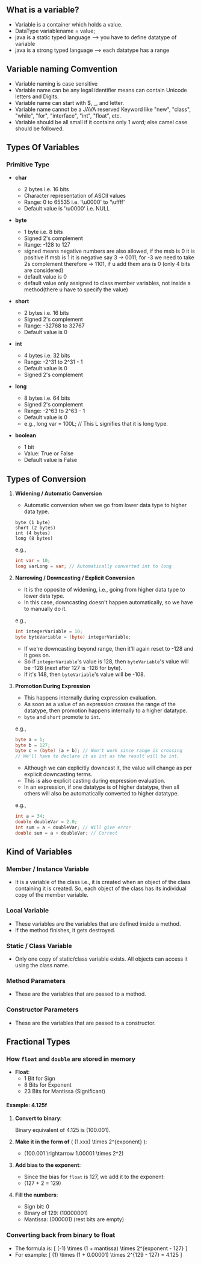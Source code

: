 ## What is a variable?
- Variable is a container which holds a value.
- DataType variablename  = value;
- java is a static typed language --> you have to define datatype of variable
- java is a strong typed language --> each datatype has a range


## Variable naming Comvention
- Variable naming is case sensitive
- Variable name can be any legal identifier means can contain Unicode letters and Digits.
- Variable name can start with $, _, and letter.
- Variable name cannot be a JAVA reserved Keyword like "new", "class", "while", "for", "interface", "int", "float", etc.
- Variable should be all small if it contains only 1 word; else camel case should be followed.


## Types Of Variables

### Primitive Type
- **char**
  - 2 bytes i.e. 16 bits
  - Character representation of ASCII values
  - Range: 0 to 65535 i.e. '\u0000' to '\uffff'
  - Default value is '\u0000' i.e. NULL

- **byte**
  - 1 byte i.e. 8 bits
  - Signed 2's complement
  - Range: -128 to 127
  - signed means negative numbers are also allowed, if the msb is 0 it is positive if msb is 1 it is negative 
  say 3 -> 0011, for -3 we need to take 2s complement therefore -> 1101, if u add them ans is 0 (only 4 bits are considered)
  - default value is 0
  - default value only assigned to class member variables, not inside a method(there u have to specify the value)

- **short**
  - 2 bytes i.e. 16 bits
  - Signed 2's complement
  - Range: -32768 to 32767
  - Default value is 0

- **int**
  - 4 bytes i.e. 32 bits
  - Range: -2^31 to 2^31 - 1
  - Default value is 0
  - Signed 2's complement

- **long**
  - 8 bytes i.e. 64 bits
  - Signed 2's complement
  - Range: -2^63 to 2^63 - 1
  - Default value is 0
  - e.g., long var = 100L; // This L signifies that it is long type.

- **boolean**
  - 1 bit
  - Value: True or False
  - Default value is False


## Types of Conversion

1) **Widening / Automatic Conversion**
   - Automatic conversion when we go from lower data type to higher data type.

   ```
   byte (1 byte) 
   short (2 bytes) 
   int (4 bytes) 
   long (8 bytes)
   ```

   e.g., 
   ```java
   int var = 10;
   long varLong = var; // Automatically converted int to long
   ```

2) **Narrowing / Downcasting / Explicit Conversion**
   - It is the opposite of widening, i.e., going from higher data type to lower data type.
   - In this case, downcasting doesn't happen automatically, so we have to manually do it.

   e.g., 
   ```java
   int integerVariable = 10;
   byte byteVariable = (byte) integerVariable;
   ```

   - If we're downcasting beyond range, then it'll again reset to -128 and it goes on.
   - So if `integerVariable`'s value is 128, then `byteVariable`'s value will be -128 (next after 127 is -128 for byte).
   - If it's 148, then `byteVariable`'s value will be -108.

3) **Promotion During Expression**
   - This happens internally during expression evaluation.
   - As soon as a value of an expression crosses the range of the datatype, then promotion happens internally to a higher datatype.
   - `byte` and `short` promote to `int`.

   e.g., 
   ```java
   byte a = 1;
   byte b = 127;
   byte c = (byte) (a + b); // Won't work since range is crossing
   // We'll have to declare it as int as the result will be int.
   ```

   - Although we can explicitly downcast it, the value will change as per explicit downcasting terms.
   - This is also explicit casting during expression evaluation.
   - In an expression, if one datatype is of higher datatype, then all others will also be automatically converted to higher datatype.

   e.g., 
   ```java
   int a = 34;
   double doubleVar = 2.0;
   int sum = a + doubleVar; // Will give error
   double sum = a + doubleVar; // Correct
   ```

## Kind of Variables

### Member / Instance Variable
- It is a variable of the class i.e., it is created when an object of the class containing it is created. So, each object of the class has its individual copy of the member variable.

### Local Variable
- These variables are the variables that are defined inside a method.
- If the method finishes, it gets destroyed.

### Static / Class Variable
- Only one copy of static/class variable exists. All objects can access it using the class name.

### Method Parameters
- These are the variables that are passed to a method.

### Constructor Parameters
- These are the variables that are passed to a constructor.

## Fractional Types

### How `float` and `double` are stored in memory
- **Float**: 
  - 1 Bit for Sign
  - 8 Bits for Exponent
  - 23 Bits for Mantissa (Significant)

#### Example: 4.125f
1. **Convert to binary**:
   

    Binary equivalent of 4.125 is \(100.001\).

2. **Make it in the form of** \( (1.xxx) \times 2^{exponent} \):
   - \(100.001 \rightarrow 1.00001 \times 2^2\)

3. **Add bias to the exponent**:
   - Since the bias for `float` is 127, we add it to the exponent:
   - \(127 + 2 = 129\)

4. **Fill the numbers**:
   - Sign bit: 0
   - Binary of 129: \(10000001\)
   - Mantissa: \(000001\) (rest bits are empty)

### Converting back from binary to float
- The formula is:
  \[
  (-1) \times (1 + mantissa) \times 2^{exponent - 127}
  \]
- For example:
  \[
  (1) \times (1 + 0.00001) \times 2^{129 - 127} = 4.125
  \]






